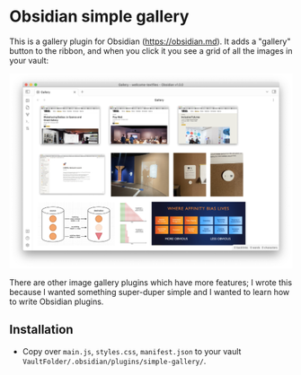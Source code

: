 # Obsidian simple gallery

This is a gallery plugin for Obsidian (<https://obsidian.md>).
It adds a "gallery" button to the ribbon, and when you click it you see a grid of all the images in your vault:

![An Obsidian window with a tab titled "Gallery" and three rows of images. Each image is of fixed height but varying width, depending on the aspect ratio.](screenshot.png)

There are other image gallery plugins which have more features; I wrote this because I wanted something super-duper simple and I wanted to learn how to write Obsidian plugins.

## Installation

- Copy over `main.js`, `styles.css`, `manifest.json` to your vault `VaultFolder/.obsidian/plugins/simple-gallery/`.

